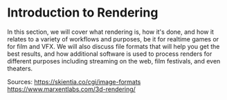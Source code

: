 # Introduction to Rendering

In this section, we will cover what rendering is, how it's done, and how it relates to a variety of workflows and purposes, be it for realtime games or for film and VFX. We will also discuss file formats that will help you get the best results, and how additional software is used to process renders for different purposes including streaming on the web, film festivals, and even theaters.


Sources: 
https://skientia.co/cgi/image-formats
https://www.marxentlabs.com/3d-rendering/
